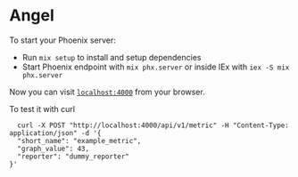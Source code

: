 # Angel

To start your Phoenix server:

  * Run `mix setup` to install and setup dependencies
  * Start Phoenix endpoint with `mix phx.server` or inside IEx with `iex -S mix phx.server`

Now you can visit [`localhost:4000`](http://localhost:4000) from your browser.

To test it with curl

```
  curl -X POST "http://localhost:4000/api/v1/metric" -H "Content-Type: application/json" -d '{
  "short_name": "example_metric",
  "graph_value": 43,
  "reporter": "dummy_reporter"
}'
```
